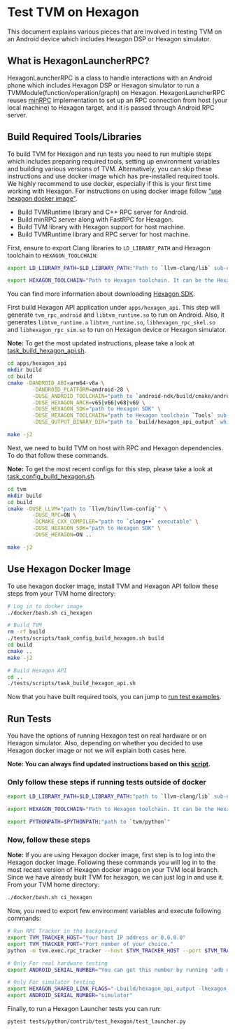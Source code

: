 <!--- Licensed to the Apache Software Foundation (ASF) under one -->
<!--- or more contributor license agreements.  See the NOTICE file -->
<!--- distributed with this work for additional information -->
<!--- regarding copyright ownership.  The ASF licenses this file -->
<!--- to you under the Apache License, Version 2.0 (the -->
<!--- "License"); you may not use this file except in compliance -->
<!--- with the License.  You may obtain a copy of the License at -->

<!---   http://www.apache.org/licenses/LICENSE-2.0 -->

<!--- Unless required by applicable law or agreed to in writing, -->
<!--- software distributed under the License is distributed on an -->
<!--- "AS IS" BASIS, WITHOUT WARRANTIES OR CONDITIONS OF ANY -->
<!--- KIND, either express or implied.  See the License for the -->
<!--- specific language governing permissions and limitations -->
<!--- under the License. -->

# Test TVM on Hexagon
This document explains various pieces that are involved in testing TVM on an Android device which includes Hexagon DSP or Hexagon simulator.

## What is HexagonLauncherRPC?
HexagonLauncherRPC is a class to handle interactions with an Android phone which includes Hexagon DSP or Hexagon simulator to run a TVMModule(function/operation/graph) on Hexagon. HexagonLauncherRPC reuses [minRPC](https://github.com/apache/tvm/tree/main/src/runtime/minrpc) implementation to set up an RPC connection from host (your local machine) to Hexagon target, and it is passed through Android RPC server.

## Build Required Tools/Libraries
To build TVM for Hexagon and run tests you need to run multiple steps which includes preparing required tools, setting up environment variables and building various versions of TVM. Alternatively, you can skip these instructions and use docker image which has pre-installed required tools. We highly recommend to use docker, especially if this is your first time working with Hexagon. For instructions on using docker image follow ["use hexagon docker image"](#use-hexagon-docker-image).

- Build TVMRuntime library and C++ RPC server for Android.
- Build minRPC server along with FastRPC for Hexagon.
- Build TVM library with Hexagon support for host machine.
- Build TVMRuntime library and RPC server for host machine.

First, ensure to export Clang libraries to `LD_LIBRARY_PATH` and Hexagon toolchain to `HEXAGON_TOOLCHAIN`:
```bash
export LD_LIBRARY_PATH=$LD_LIBRARY_PATH:"Path to `llvm-clang/lib` sub-directory. Currently we use LLVM-13 in TVM CI."

export HEXAGON_TOOLCHAIN="Path to Hexagon toolchain. It can be the Hexagon toolchain included in the SDK, for example `HEXAGON_SDK_ROOT/tools/HEXAGON_Tools/x.y.z/Tools`.  The `x.y.z` in the path is the toolchain version number, which is specific to the version of the SDK."
```

You can find more information about downloading [Hexagon SDK](https://developer.qualcomm.com/software/hexagon-dsp-sdk).

First build Hexagon API application under `apps/hexagon_api`. This step will generate `tvm_rpc_android` and `libtvm_runtime.so` to run on Android. Also, it generates `libtvm_runtime.a` `libtvm_runtime.so`, `libhexagon_rpc_skel.so` and `libhexagon_rpc_sim.so` to run on Hexagon device or Hexagon simulator.

**Note:** To get the most updated instructions, please take a look at [task_build_hexagon_api.sh](https://github.com/apache/tvm/blob/main/tests/scripts/task_build_hexagon_api.sh).

```bash
cd apps/hexagon_api
mkdir build
cd build
cmake -DANDROID_ABI=arm64-v8a \
        -DANDROID_PLATFORM=android-28 \
        -DUSE_ANDROID_TOOLCHAIN="path to `android-ndk/build/cmake/android.toolchain.cmake` file" \
        -DUSE_HEXAGON_ARCH=v65|v66|v68|v69 \
        -DUSE_HEXAGON_SDK="path to Hexagon SDK" \
        -DUSE_HEXAGON_TOOLCHAIN="path to Hexagon toolchain `Tools` sub-directory which explained above" \
        -DUSE_OUTPUT_BINARY_DIR="path to `build/hexagon_api_output` which is a sub-directory of `tvm`" ..

make -j2
```

Next, we need to build TVM on host with RPC and Hexagon dependencies. To do that follow these commands.

**Note:** To get the most recent configs for this step, please take a look at [task_config_build_hexagon.sh](https://github.com/apache/tvm/blob/main/tests/scripts/task_config_build_hexagon.sh).

```bash
cd tvm
mkdir build
cd build
cmake -DUSE_LLVM="path to `llvm/bin/llvm-config`" \
        -DUSE_RPC=ON \
        -DCMAKE_CXX_COMPILER="path to `clang++` executable" \
        -DUSE_HEXAGON_SDK="path to Hexagon SDK" \
        -DUSE_HEXAGON=ON ..

make -j2
```

## Use Hexagon Docker Image
To use hexagon docker image, install TVM and Hexagon API follow these steps from your TVM home directory:

```bash
# Log in to docker image
./docker/bash.sh ci_hexagon

# Build TVM
rm -rf build
./tests/scripts/task_config_build_hexagon.sh build
cd build
cmake ..
make -j2

# Build Hexagon API
cd ..
./tests/scripts/task_build_hexagon_api.sh
```

Now that you have built required tools, you can jump to [run test examples](#run-tests).

## Run Tests
You have the options of running Hexagon test on real hardware or on Hexagon simulator. Also, depending on whether you decided to use Hexagon docker image or not we will explain both cases here.

**Note: You can always find updated instructions based on this [script](https://github.com/apache/tvm/blob/main/tests/scripts/task_python_hexagon.sh).**

### Only follow these steps if running tests outside of docker
```bash
export LD_LIBRARY_PATH=$LD_LIBRARY_PATH:"path to `llvm-clang/lib` sub-directory"

export HEXAGON_TOOLCHAIN="Path to Hexagon toolchain. It can be the Hexagon toolchain included in the HexagonSDK, for example `HEXAGON_SDK_ROOT/tools/HEXAGON_Tools/x.y.z/Tools`.  The `x.y.z` in the path is the toolchain version number, which is specific to the version of the SDK."

export PYTHONPATH=$PYTHONPATH:"path to `tvm/python`"
```

### Now, follow these steps
**Note:** If you are using Hexagon docker image, first step is to log into the Hexagon docker image. Following these commands you will log in to the most recent version of Hexagon docker image on your TVM local branch. Since we have already built TVM for hexagon, we can just log in and use it. From your TVM home directory:

```bash
./docker/bash.sh ci_hexagon
```

Now, you need to export few environment variables and execute following commands:

```bash
# Run RPC Tracker in the background
export TVM_TRACKER_HOST="Your host IP address or 0.0.0.0"
export TVM_TRACKER_PORT="Port number of your choice."
python -m tvm.exec.rpc_tracker --host $TVM_TRACKER_HOST --port $TVM_TRACKER_PORT&

# Only For real hardware testing
export ANDROID_SERIAL_NUMBER="You can get this number by running 'adb devices' command"

# Only For simulator testing
export HEXAGON_SHARED_LINK_FLAGS="-Lbuild/hexagon_api_output -lhexagon_rpc_sim"
export ANDROID_SERIAL_NUMBER="simulator"
```

Finally, to run a Hexagon Launcher tests you can run:
```bash
pytest tests/python/contrib/test_hexagon/test_launcher.py
```
